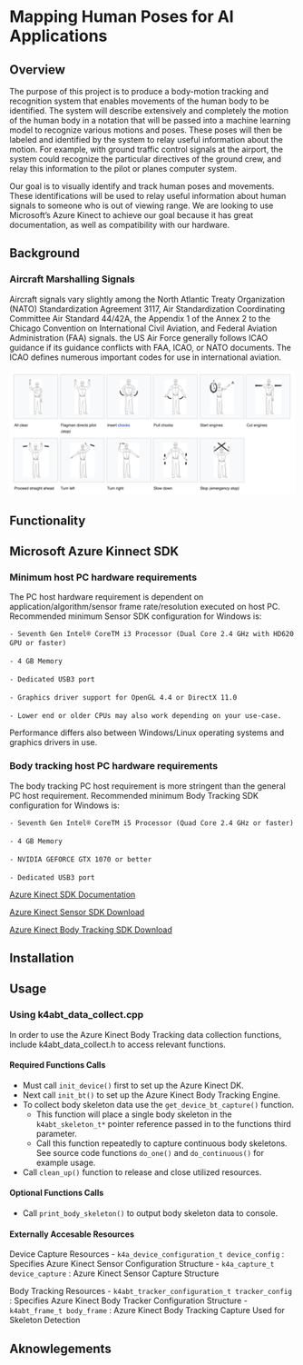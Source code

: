 # Mapping Human Poses for AI Applications

## Overview

The purpose of this project is to produce a body-motion tracking and recognition system that enables movements of the human body to be identified. The system will describe extensively and completely the motion of the human body in a notation that will be passed into a machine learning model to recognize various motions and poses. These poses will then be labeled and identified by the system to relay useful information about the motion. For example, with ground traffic control signals at the airport, the system could recognize the particular directives of the ground crew, and relay this information to the pilot or planes computer system.

Our goal is to visually identify and track human poses and movements. These identifications will be used to relay useful information about human signals to someone who is out of viewing range. We are looking to use Microsoft’s Azure Kinect to achieve our goal because it has great documentation, as well as compatibility with our hardware.

## Background

### Aircraft Marshalling Signals

Aircraft signals vary slightly among the North Atlantic Treaty Organization (NATO) Standardization Agreement 3117, Air Standardization Coordinating Committee Air Standard 44/42A, the Appendix 1 of the Annex 2 to the Chicago Convention on International Civil Aviation, and Federal Aviation Administration (FAA) signals. the US Air Force generally follows ICAO guidance if its guidance conflicts with FAA, ICAO, or NATO documents. The ICAO defines numerous important codes for use in international aviation.

![Aircraft Marshalling Signals](documentation_assets/aircraft_marshalling_signals.png)

## Functionality

## Microsoft Azure Kinnect SDK

### Minimum host PC hardware requirements
The PC host hardware requirement is dependent on application/algorithm/sensor frame rate/resolution executed on host PC. Recommended minimum Sensor SDK configuration for Windows is:
  
  ```
  - Seventh Gen Intel® CoreTM i3 Processor (Dual Core 2.4 GHz with HD620 GPU or faster)
  
  - 4 GB Memory
  
  - Dedicated USB3 port
  
  - Graphics driver support for OpenGL 4.4 or DirectX 11.0
  
  - Lower end or older CPUs may also work depending on your use-case.
  ```
  
Performance differs also between Windows/Linux operating systems and graphics drivers in use.

### Body tracking host PC hardware requirements
The body tracking PC host requirement is more stringent than the general PC host requirement. Recommended minimum Body Tracking SDK configuration for Windows is:
  
  ```
  - Seventh Gen Intel® CoreTM i5 Processor (Quad Core 2.4 GHz or faster)
  
  - 4 GB Memory
  
  - NVIDIA GEFORCE GTX 1070 or better
  
  - Dedicated USB3 port
  ```

[Azure Kinect SDK Documentation](https://docs.microsoft.com/en-us/azure/Kinect-dk/)

[Azure Kinect Sensor SDK Download](https://docs.microsoft.com/en-us/azure/Kinect-dk/sensor-sdk-download)

[Azure Kinect Body Tracking SDK Download](https://docs.microsoft.com/en-us/azure/Kinect-dk/body-sdk-download)


## Installation

## Usage

### Using k4abt_data_collect.cpp

In order to use the Azure Kinect Body Tracking data collection functions, include k4abt_data_collect.h to access relevant functions.
  
  #### Required Functions Calls
  - Must call `init_device()` first to set up the Azure Kinect DK.
  - Next call `init_bt()` to set up the Azure Kinect Body Tracking Engine.
  - To collect body skeleton data use the `get_device_bt_capture()` function. 
      - This function will place a single body skeleton in the `k4abt_skeleton_t*` 
        pointer reference passed in to the functions third parameter. 
      - Call this function repeatedly to capture continuous body skeletons.
        See source code functions `do_one()` and `do_continuous()` for example usage.
  - Call `clean_up()` function to release and close utilized resources.
  
  #### Optional Functions Calls
  - Call `print_body_skeleton()` to output body skeleton data to console.
  
  #### Externally Accesable Resources
  Device Capture Resources
    - `k4a_device_configuration_t device_config`      : Specifies Azure Kinect Sensor Configuration Structure
    - `k4a_capture_t device_capture`                  : Azure Kinect Sensor Capture Structure

  Body Tracking Resources
    - `k4abt_tracker_configuration_t tracker_config`  : Specifies Azure Kinect Body Tracker Configuration Structure
    - `k4abt_frame_t body_frame`                      : Azure Kinect Body Tracking Capture Used for Skeleton Detection
  
  
## Aknowlegements

